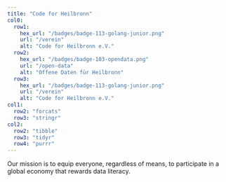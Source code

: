 ```yaml
---
title: "Code for Heilbronn"
col0:
  row1:
    hex_url: "/badges/badge-113-golang-junior.png"
    url: "/verein"
    alt: "Code for Heilbronn e.V."
  row2:
    hex_url: "/badges/badge-103-opendata.png"
    url: "/open-data"
    alt: "Offene Daten für Heilbronn"
  row3:
    hex_url: "/badges/badge-113-golang-junior.png"
    url: "/verein"
    alt: "Code for Heilbronn e.V."
col1:
  row2: "forcats"
  row3: "stringr"
col2:
  row2: "tibble"
  row3: "tidyr"
  row4: "purrr"
---
```


Our mission is to equip everyone, regardless of means, to participate in a global economy that rewards data literacy.

